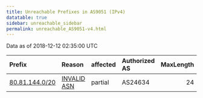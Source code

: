 ```yaml
---
title: Unreachable Prefixes in AS9051 (IPv4)
datatable: true
sidebar: unreachable_sidebar
permalink: unreachable_AS9051-v4.html
---
```


Data as of 2018-12-12 02:35:00 UTC


<div class="datatable-begin"></div>

| Prefix                                                 | Reason                                                                                               | affected   | Authorized AS   |   MaxLength | Anchor                                         |   unreachable /24s |
|:-------------------------------------------------------|:-----------------------------------------------------------------------------------------------------|:-----------|:----------------|------------:|:-----------------------------------------------|-------------------:|
| [80.81.144.0/20](https://stat.ripe.net/80.81.144.0/20) | [INVALID ASN](https://rpki-validator.ripe.net/announcement-preview?asn=AS9051&prefix=80.81.144.0/20) | partial    | AS24634         |          24 | [RIPE](unreachable_RIPE_NCC_RPKI_Root-v4.html) |                 16 |

<div class="datatable-end"></div>